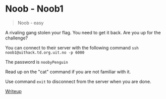 # Noob - Noob1

> Noob - easy

A rivaling gang stolen your flag. You need to get it back. Are you up for the challenge?

You can connect to their server with the following command `ssh noob1@uithack.td.org.uit.no -p 6000`

The password is `noobyPenguin`

Read up on the "cat" command if you are not familiar with it.

Use command `exit` to disconnect from the server when you are done.

[Writeup](writeup/writeup.md)
